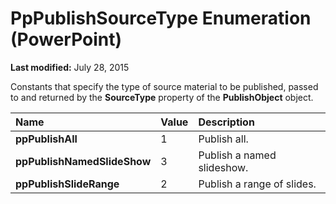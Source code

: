 
# PpPublishSourceType Enumeration (PowerPoint)

 **Last modified:** July 28, 2015

Constants that specify the type of source material to be published, passed to and returned by the  **SourceType** property of the **PublishObject** object.


|**Name**|**Value**|**Description**|
|:-----|:-----|:-----|
| **ppPublishAll**|1|Publish all.|
| **ppPublishNamedSlideShow**|3|Publish a named slideshow.|
| **ppPublishSlideRange**|2|Publish a range of slides.|
